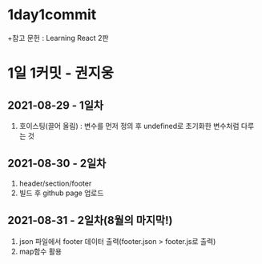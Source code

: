 # 1day1commit
+참고 문헌 : Learning React 2판
# 1일 1커밋 - 권지웅   
## 2021-08-29 - 1일차
1. 호이스팅(끌어 올림) : 변수를 먼저 정의 후 undefined로 초기화한 변수처럼 다루는 것   

## 2021-08-30 - 2일차
1. header/section/footer   
2. 빌드 후 github page 업로드

## 2021-08-31 - 2일차(8월의 마지막!)   
1. json 파일에서 footer 데이터 출력(footer.json > footer.js로 출력)
2. map함수 활용